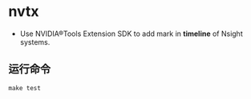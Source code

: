 # nvtx

+ Use NVIDIA®Tools Extension SDK to add mark in **timeline** of Nsight systems.

## 运行命令  

```shell
make test
```
